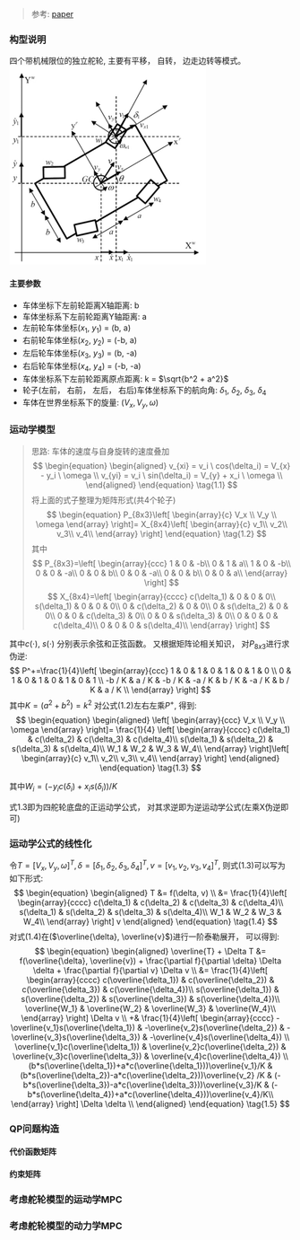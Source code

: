 > 参考: [paper](Kinematics_dynamics_and_control_design_of_4WIS4WID.pdf)
### 构型说明
四个带机械限位的独立舵轮, 主要有平移， 自转， 边走边转等模式。
![4WIS configration](../../Resourse/4WIS.png)
#### 主要参数
- 车体坐标下左前轮距离X轴距离: b
- 车体坐标系下左前轮距离Y轴距离: a
- 左前轮车体坐标($x_1$, $y_1$) = (b, a)
- 右前轮车体坐标($x_2$, $y_2$) = (-b, a)
- 左后轮车体坐标($x_3$, $y_3$) = (b, -a)
- 右后轮车体坐标($x_4$, $y_4$) = (-b, -a)
- 车体坐标系下左前轮距离原点距离: k = $\sqrt{b^2 + a^2}$
- 轮子(左前， 右前， 左后， 右后)车体坐标系下的航向角: $\delta_1$, $\delta_2$, $\delta_3$, $\delta_4$
- 车体在世界坐标系下的旋量: $(V_x, V_y, \omega)$
### 运动学模型
> 思路: 车体的速度与自身旋转的速度叠加
$$
\begin{equation}
\begin{aligned}
    v_{xi} = v_i \ cos(\delta_i) = V_{x} - y_i \ \omega \\
    v_{yi} = v_i \ sin(\delta_i) = V_{y} + x_i \ \omega \\
\end{aligned}
\end{equation}
\tag{1.1}
$$
将上面的式子整理为矩阵形式(共4个轮子)
$$
\begin{equation}
P_{8x3}\left[ \begin{array}{c}
V_x \\
V_y  \\
\omega 
  \end{array} \right]=
X_{8x4}\left[ \begin{array}{c}
v_1\\
v_2\\
v_3\\
v_4\\
  \end{array} \right] 
\end{equation}
\tag{1.2}
$$
其中
$$
P_{8x3}=\left[ \begin{array}{ccc}
1 & 0 & -b\\
0 & 1 & a\\
1 & 0 & -b\\
0 & 0 & -a\\
0 & 0 & b\\
0 & 0 & -a\\
0 & 0 & b\\
0 & 0 & a\\
  \end{array} \right]
$$
$$
X_{8x4}=\left[ \begin{array}{cccc}
c(\delta_1) & 0 & 0 & 0\\
s(\delta_1) & 0 & 0 & 0\\
0 & c(\delta_2) & 0 & 0\\
0 & s(\delta_2) & 0 & 0\\
0 & 0 & c(\delta_3) & 0\\
0 & 0 & s(\delta_3) & 0\\
0 & 0 & 0 & c(\delta_4)\\
0 & 0 & 0 & s(\delta_4)\\
  \end{array} \right]
$$

其中$c(\cdot)$, $s(\cdot)$ 分别表示余弦和正弦函数。
又根据矩阵论相关知识， 对$P_{8x3}$进行求伪逆:
$$
P^+=\frac{1}{4}\left[ \begin{array}{ccc}
1 & 0  & 1 & 0 & 1  & 0 & 1 & 0 \\
0 & 1  & 0 & 1 & 0 & 1 & 0 & 1 \\
-b / K & a / K & -b / K & -a / K & b / K & -a / K & b / K & a / K \\
  \end{array} \right]
$$
其中$K = (a^2 + b^2) = k^2$
对公式(1.2)左右左乘$P^+$, 得到: 
$$
\begin{equation}
\begin{aligned}
    \left[ \begin{array}{ccc}
    V_x \\
    V_y \\
    \omega 
    \end{array} \right]= \frac{1}{4}
    \left[ \begin{array}{cccc}
    c(\delta_1) & c(\delta_2) & c(\delta_3) & c(\delta_4)\\
    s(\delta_1) & s(\delta_2) & s(\delta_3) & s(\delta_4)\\
    W_1 & W_2 & W_3 & W_4\\
    \end{array} \right]\left[ \begin{array}{c}
    v_1\\
    v_2\\
    v_3\\
    v_4\\
  \end{array} \right] 
\end{aligned}
\end{equation}
\tag{1.3}
$$

其中$W_i = (-y_ic(\delta_i) + x_is(\delta_i)) / K$

式1.3即为四舵轮底盘的正运动学公式， 对其求逆即为逆运动学公式(左乘X伪逆即可)
### 运动学公式的线性化
令$T=[V_x, V_y, \omega]^T, \delta=[\delta_1, \delta_2, \delta_3, \delta_4]^T, v=[v_1, v_2, v_3, v_4]^T$, 则式(1.3)可以写为如下形式:
$$
\begin{equation}
\begin{aligned}
    T &= f(\delta, v) \\ 
    &= \frac{1}{4}\left[ \begin{array}{cccc}
    c(\delta_1) & c(\delta_2) & c(\delta_3) & c(\delta_4)\\
    s(\delta_1) & s(\delta_2) & s(\delta_3) & s(\delta_4)\\
    W_1 & W_2 & W_3 & W_4\\
    \end{array} \right] v
\end{aligned}
\end{equation}
\tag{1.4}
$$
对式(1.4)在($\overline{\delta}, \overline{v}$)进行一阶泰勒展开， 可以得到:
$$
\begin{equation}
\begin{aligned}
    \overline{T} + \Delta T &= f(\overline{\delta}, \overline{v}) + \frac{\partial f}{\partial \delta} \Delta \delta + \frac{\partial f}{\partial v} \Delta v \\ 
    &= \frac{1}{4}\left[ \begin{array}{cccc}
    c(\overline{\delta_1}) & c(\overline{\delta_2}) & c(\overline{\delta_3}) & c(\overline{\delta_4})\\
    s(\overline{\delta_1}) & s(\overline{\delta_2}) & s(\overline{\delta_3}) & s(\overline{\delta_4})\\
    \overline{W_1} & \overline{W_2} & \overline{W_3} & \overline{W_4}\\
    \end{array} \right] \Delta v \\
  +& \frac{1}{4}\left[ \begin{array}{cccc}
    -\overline{v_1}s(\overline{\delta_1}) & -\overline{v_2}s(\overline{\delta_2}) & -\overline{v_3}s(\overline{\delta_3}) & -\overline{v_4}s(\overline{\delta_4}) \\
    \overline{v_1}c(\overline{\delta_1}) & \overline{v_2}c(\overline{\delta_2}) & \overline{v_3}c(\overline{\delta_3}) & \overline{v_4}c(\overline{\delta_4}) \\
     (b*s(\overline{\delta_1})+a*c(\overline{\delta_1}))\overline{v_1}/K & (b*s(\overline{\delta_2})-a*c(\overline{\delta_2}))\overline{v_2} /K & (-b*s(\overline{\delta_3})-a*c(\overline{\delta_3}))\overline{v_3}/K & (-b*s(\overline{\delta_4})+a*c(\overline{\delta_4}))\overline{v_4}/K\\
    \end{array} \right] \Delta \delta \\
\end{aligned}
\end{equation}
\tag{1.5}
$$
### QP问题构造
#### 代价函数矩阵

#### 约束矩阵

### 考虑舵轮模型的运动学MPC

### 考虑舵轮模型的动力学MPC

